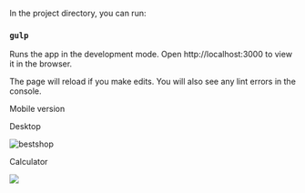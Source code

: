 In the project directory, you can run:

### `gulp`
Runs the app in the development mode.
Open http://localhost:3000 to view it in the browser.

The page will reload if you make edits.
You will also see any lint errors in the console.

Mobile version


Desktop

![bestshop](https://user-images.githubusercontent.com/66370279/91751876-c0907a00-ebc5-11ea-85f5-f0028d8aa05f.png)


Calculator

![](calculator.gif)
